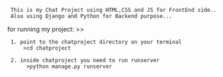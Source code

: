      This is my Chat Project using HTML,CSS and JS for FrontEnd side..
     Also using Django and Python for Backend purpose...

for running my project: >>

     1. point to the chatproject directory on your terminal 
         >cd chatproject

     2. inside chatproject you need to run runserver
          >python manage.py runserver
